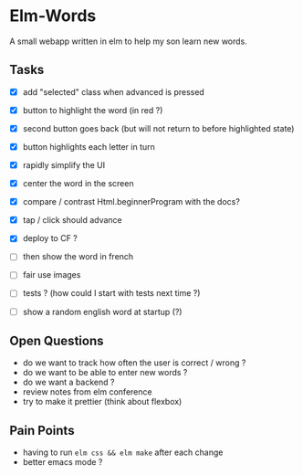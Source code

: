 Elm-Words
=========

A small webapp written in elm to help my son learn new words.


Tasks
-----
* [x] add "selected" class when advanced is pressed
* [x] button to highlight the word (in red ?)
* [x] second button goes back (but will not return to before highlighted state)
* [x] button highlights each letter in turn
* [x] rapidly simplify the UI
* [x] center the word in the screen
* [x] compare / contrast Html.beginnerProgram with the docs?
* [x] tap / click should advance
* [x] deploy to CF ?
* [ ] then show the word in french
* [ ] fair use images
* [ ] tests ? (how could I start with tests next time ?)
* [ ] show a random english word at startup (?)


Open Questions
--------------
* do we want to track how often the user is correct / wrong ?
* do we want to be able to enter new words ?
* do we want a backend ?
* review notes from elm conference
* try to make it prettier (think about flexbox)


Pain Points
-----------
* having to run `elm css && elm make` after each change
* better emacs mode ?
